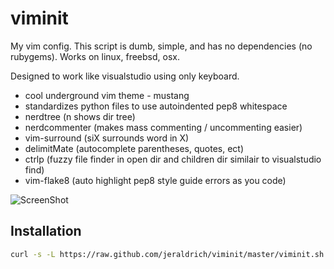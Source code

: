# viminit
My vim config. This script is dumb, simple, and has no dependencies (no rubygems). Works on linux, freebsd, osx.

Designed to work like visualstudio using only keyboard.

- cool underground vim theme - mustang
- standardizes python files to use autoindented pep8 whitespace
- nerdtree (n shows dir tree)
- nerdcommenter (makes mass commenting / uncommenting easier)
- vim-surround (siX surrounds word in X)
- delimitMate (autocomplete parentheses, quotes, ect)
- ctrlp (fuzzy file finder in open dir and children dir similair to visualstudio find)
- vim-flake8 (auto highlight pep8 style guide errors as you code)


![ScreenShot](https://github.com/jeraldrich/viminit/blob/master/mustang_theme.png)

## Installation
```bash
curl -s -L https://raw.github.com/jeraldrich/viminit/master/viminit.sh | bash
```

